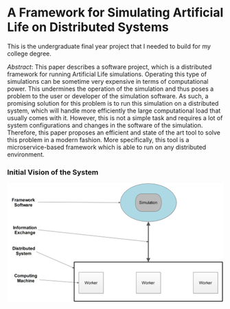 # A Framework for Simulating Artificial Life on Distributed Systems
This is the undergraduate final year project that I needed to build for my college degree.

*Abstract*: This paper describes a software project, which is a distributed framework
for running Artificial Life simulations. Operating this type of simulations
can be sometime very expensive in terms of computational power. This
undermines the operation of the simulation and thus poses a problem to the
user or developer of the simulation software. As such, a promising solution
for this problem is to run this simulation on a distributed system, which will
handle more efficiently the large computational load that usually comes
with it. However, this is not a simple task and requires a lot of system
configurations and changes in the software of the simulation. Therefore,
this paper proposes an efficient and state of the art tool to solve this problem
in a modern fashion. More specifically, this tool is a microservice-based
framework which is able to run on any distributed environment.

### Initial Vision of the System
![system vision](/Presentation/Pictures/SystemVision.jpg?raw=true)
